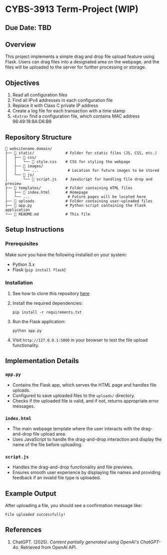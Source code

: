 # CYBS-3913 Term-Project (WIP)

## Due Date: TBD

## Overview
This project implements a simple drag and drop file upload feature using Flask. Users can drag files into a designated area on the webpage, and the files will be uploaded to the server for further processing or storage.

## Objectives
1. Read all configuration files
2. Find all IPv4 addresses in each configuration file
3. Replace it with Class C private IP address
4. Create a log file for each transaction with a time stamp
5. `<Extra>` find a configuration file, which contains MAC address 96:49:18:8A:D6:B9

## Repository Structure
```
📁 websitename.domain/   
├── 📁 static/              # Folder for static files (JS, CSS, etc.)  
│   ├── 📁 css/  
│   │   └── 📄 style.css    # CSS for styling the webpage 
│   ├── 📁 images/  
│   │   └── ...             # Location for future images to be stored
│   └── 📁 js/
│       └── 📄 script.js    # JavaScript for handling file drop and preview
├── 📁 templates/           # Folder containing HTML files
│   ├── 📄 index.html       # Homepage
│   └── ...                 # Future pages will be located here       
├── 📁 uploads              # Folder containing user-uploaded files  
├── 📄 app.py               # Python script containing the Flask application  
└── 📄 README.md            # This file  
```

## Setup Instructions

### Prerequisites
Make sure you have the following installed on your system:
- Python 3.x
- Flask (`pip install flask`)

### Installation
1. See how to clone this repository [here](https://github.com/usernamesarehardman/BS-Cybersecurity/blob/main/README.md)

2. Install the required dependencies:
   ```
   pip install -r requirements.txt
   ```

3. Run the Flask application:
   ```
   python app.py
   ```

4. Visit `http://127.0.0.1:5000` in your browser to test the file upload functionality.

## Implementation Details

### `app.py`
- Contains the Flask app, which serves the HTML page and handles file uploads.
- Configured to save uploaded files to the `uploads/` directory.
- Checks if the uploaded file is valid, and if not, returns appropriate error messages.

### `index.html`
- The main webpage template where the user interacts with the drag-and-drop file upload area.
- Uses JavaScript to handle the drag-and-drop interaction and display the name of the file before uploading.

### `script.js`
- Handles the drag-and-drop functionality and file previews.
- Ensures smooth user experience by displaying file names and providing feedback if an invalid file type is uploaded.

## Example Output

After uploading a file, you should see a confirmation message like:
```
File uploaded successfully!
```

## References
1. ChatGPT. (2025). *Content partially generated using OpenAI's ChatGPT-4o*. Retrieved from OpenAI API.